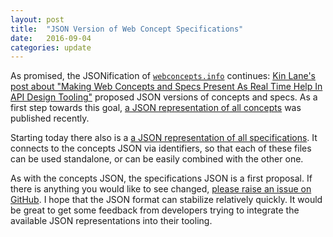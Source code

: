 ```yaml
---
layout: post
title:  "JSON Version of Web Concept Specifications"
date:   2016-09-04
categories: update
---
```


As promised, the JSONification of [`webconcepts.info`](http://webconcepts.info) continues: [Kin Lane's post about "Making Web Concepts and Specs Present As Real Time Help In API Design Tooling"](http://apievangelist.com/2016/09/01/making-web-concepts-and-specs-present-as-real-time-help-in-api-design-tooling/) proposed JSON versions of concepts and specs. As a first step towards this goal, [a JSON representation of all concepts](http://webconcepts.info/concepts/concepts.json) was published recently.

Starting today there also is a [a JSON representation of all specifications](http://webconcepts.info/specs/specs.json). It connects to the concepts JSON via identifiers, so that each of these files can be used standalone, or can be easily combined with the other one.

As with the concepts JSON, the specifications JSON is a first proposal. If there is anything you would like to see changed, [please raise an issue on GitHub](https://github.com/dret/webconcepts/issues). I hope that the JSON format can stabilize relatively quickly. It would be great to get some feedback from developers trying to integrate the available JSON representations into their tooling.

